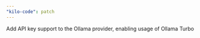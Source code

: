 ```yaml
---
"kilo-code": patch
---
```


Add API key support to the Ollama provider, enabling usage of Ollama Turbo
